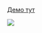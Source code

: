 [Демо тут](https://balance-pl.github.io/react-hook-form-forms/#/change-client-data-form)

![](https://balance-pl.github.io/react-hook-form-forms/change-client-data-form.png)
